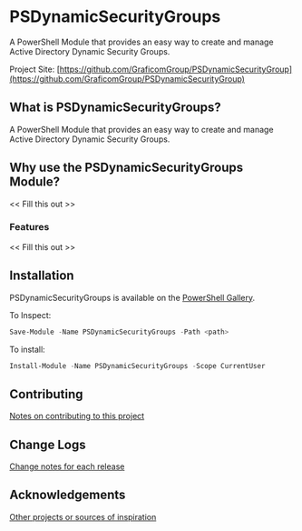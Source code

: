 # PSDynamicSecurityGroups
A PowerShell Module that provides an easy way to create and manage Active Directory Dynamic Security Groups.

Project Site: [https://github.com/GraficomGroup/PSDynamicSecurityGroup](https://github.com/GraficomGroup/PSDynamicSecurityGroup)

## What is PSDynamicSecurityGroups?
A PowerShell Module that provides an easy way to create and manage Active Directory Dynamic Security Groups.

## Why use the PSDynamicSecurityGroups Module?
<< Fill this out >>

### Features
<< Fill this out >>

## Installation
PSDynamicSecurityGroups is available on the [PowerShell Gallery](https://www.powershellgallery.com/packages/PSDynamicSecurityGroups/).

To Inspect:
```powershell
Save-Module -Name PSDynamicSecurityGroups -Path <path>
```
To install:
```powershell
Install-Module -Name PSDynamicSecurityGroups -Scope CurrentUser
```

## Contributing
[Notes on contributing to this project](Contributing.md)

## Change Logs
[Change notes for each release](ChangeLogs.md)

## Acknowledgements
[Other projects or sources of inspiration](Acknowledgements.md)


